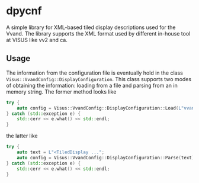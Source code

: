 # dpycnf
A simple library for XML-based tiled display descriptions used for the Vvand. The library supports the XML format used by different in-house tool at VISUS like vv2 and ca.

## Usage

The information from the configuration file is eventually hold in the class `Visus::VvandConfig::DisplayConfiguration`. This class supports two modes of obtaining the information: loading from a file and parsing from an in memory string. The former method looks like

```c++
try {
    auto config = Visus::VvandConfig::DisplayConfiguration::Load(L"vvand20.xml");
} catch (std::exception e) {
    std::cerr << e.what() << std::endl;
}
```

the latter like 


```c++
try {
    auto text = L"<TiledDisplay ...";
    auto config = Visus::VvandConfig::DisplayConfiguration::Parse(text);
} catch (std::exception e) {
    std::cerr << e.what() << std::endl;
}
```

